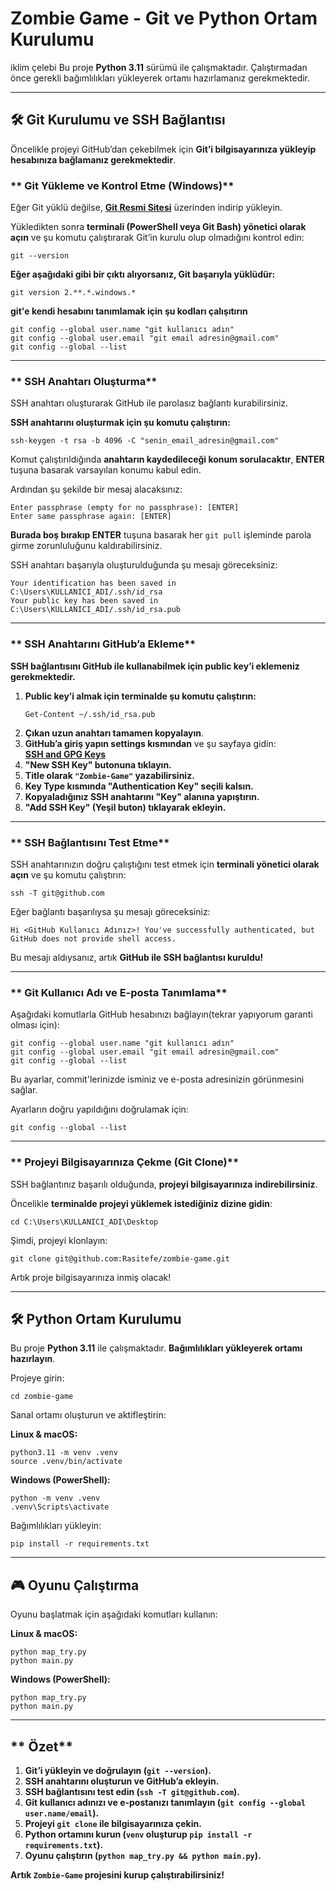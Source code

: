 # Zombie Game - Git ve Python Ortam Kurulumu
iklim çelebi 
Bu proje **Python 3.11** sürümü ile çalışmaktadır. Çalıştırmadan önce gerekli bağımlılıkları yükleyerek ortamı hazırlamanız gerekmektedir.

---

## **🛠 Git Kurulumu ve SSH Bağlantısı**

Öncelikle projeyi GitHub’dan çekebilmek için **Git’i bilgisayarınıza yükleyip hesabınıza bağlamanız gerekmektedir**.

### ** Git Yükleme ve Kontrol Etme (Windows)**
Eğer Git yüklü değilse, **[Git Resmi Sitesi](https://git-scm.com/)** üzerinden indirip yükleyin.

Yükledikten sonra **terminali (PowerShell veya Git Bash) yönetici olarak açın** ve şu komutu çalıştırarak Git’in kurulu olup olmadığını kontrol edin:

```
git --version
```

**Eğer aşağıdaki gibi bir çıktı alıyorsanız, Git başarıyla yüklüdür:**
```
git version 2.**.*.windows.*
```
**git'e kendi hesabını tanımlamak için şu kodları çalışıtırın**
```
git config --global user.name "git kullanıcı adın"
git config --global user.email "git email adresin@gmail.com"
git config --global --list
```
---

### ** SSH Anahtarı Oluşturma**
SSH anahtarı oluşturarak GitHub ile parolasız bağlantı kurabilirsiniz.

**SSH anahtarını oluşturmak için şu komutu çalıştırın:**
```
ssh-keygen -t rsa -b 4096 -C "senin_email_adresin@gmail.com"
```

Komut çalıştırıldığında **anahtarın kaydedileceği konum sorulacaktır**, **ENTER** tuşuna basarak varsayılan konumu kabul edin.

Ardından şu şekilde bir mesaj alacaksınız:
```
Enter passphrase (empty for no passphrase): [ENTER]
Enter same passphrase again: [ENTER]
```
**Burada boş bırakıp ENTER** tuşuna basarak her `git pull` işleminde parola girme zorunluluğunu kaldırabilirsiniz.

SSH anahtarı başarıyla oluşturulduğunda şu mesajı göreceksiniz:
```
Your identification has been saved in C:\Users\KULLANICI_ADI/.ssh/id_rsa
Your public key has been saved in C:\Users\KULLANICI_ADI/.ssh/id_rsa.pub
```

---

### ** SSH Anahtarını GitHub’a Ekleme**
**SSH bağlantısını GitHub ile kullanabilmek için public key’i eklemeniz gerekmektedir.**

1. **Public key’i almak için terminalde şu komutu çalıştırın:**
   ```
   Get-Content ~/.ssh/id_rsa.pub
   ```
2. **Çıkan uzun anahtarı tamamen kopyalayın**.
3. **GitHub’a giriş yapın settings kısmından** ve şu sayfaya gidin:  
    **[SSH and GPG Keys](https://github.com/settings/keys)**
4. **"New SSH Key" butonuna tıklayın.**
5. **Title olarak `"Zombie-Game"` yazabilirsiniz.**
6. **Key Type kısmında "Authentication Key" seçili kalsın.**
7. **Kopyaladığınız SSH anahtarını "Key" alanına yapıştırın.**
8. **"Add SSH Key" (Yeşil buton) tıklayarak ekleyin.**

---

### ** SSH Bağlantısını Test Etme**
SSH anahtarınızın doğru çalıştığını test etmek için **terminali yönetici olarak açın** ve şu komutu çalıştırın:

```
ssh -T git@github.com
```

Eğer bağlantı başarılıysa şu mesajı göreceksiniz:
```
Hi <GitHub Kullanıcı Adınız>! You've successfully authenticated, but GitHub does not provide shell access.
```
Bu mesajı aldıysanız, artık **GitHub ile SSH bağlantısı kuruldu!** 

---

### ** Git Kullanıcı Adı ve E-posta Tanımlama**
Aşağıdaki komutlarla GitHub hesabınızı bağlayın(tekrar yapıyorum garanti olması için):

```
git config --global user.name "git kullanıcı adın"
git config --global user.email "git email adresin@gmail.com"
git config --global --list
```

Bu ayarlar, commit'lerinizde isminiz ve e-posta adresinizin görünmesini sağlar.

Ayarların doğru yapıldığını doğrulamak için:
```
git config --global --list
```

---

### ** Projeyi Bilgisayarınıza Çekme (Git Clone)**
SSH bağlantınız başarılı olduğunda, **projeyi bilgisayarınıza indirebilirsiniz**.

Öncelikle **terminalde projeyi yüklemek istediğiniz dizine gidin**:
```
cd C:\Users\KULLANICI_ADI\Desktop
```

Şimdi, projeyi klonlayın:
```
git clone git@github.com:Rasitefe/zombie-game.git
```

Artık proje bilgisayarınıza inmiş olacak! 

---

## **🛠 Python Ortam Kurulumu**
Bu proje **Python 3.11** ile çalışmaktadır. **Bağımlılıkları yükleyerek ortamı hazırlayın**.

Projeye girin:
```
cd zombie-game
```

Sanal ortamı oluşturun ve aktifleştirin:

**Linux & macOS:**
```
python3.11 -m venv .venv
source .venv/bin/activate
```
**Windows (PowerShell):**
```
python -m venv .venv
.venv\Scripts\activate
```

Bağımlılıkları yükleyin:
```
pip install -r requirements.txt
```

---

## **🎮 Oyunu Çalıştırma**
Oyunu başlatmak için aşağıdaki komutları kullanın:

**Linux & macOS:**
```
python map_try.py
python main.py
```
**Windows (PowerShell):**
```
python map_try.py
python main.py
```

---

## ** Özet**
1. **Git’i yükleyin ve doğrulayın (`git --version`).**
2. **SSH anahtarını oluşturun ve GitHub’a ekleyin.**
3. **SSH bağlantısını test edin (`ssh -T git@github.com`).**
4. **Git kullanıcı adınızı ve e-postanızı tanımlayın (`git config --global user.name/email`).**
5. **Projeyi `git clone` ile bilgisayarınıza çekin.**
6. **Python ortamını kurun (`venv` oluşturup `pip install -r requirements.txt`).**
7. **Oyunu çalıştırın (`python map_try.py && python main.py`).**

**Artık `Zombie-Game` projesini kurup çalıştırabilirsiniz!** 
